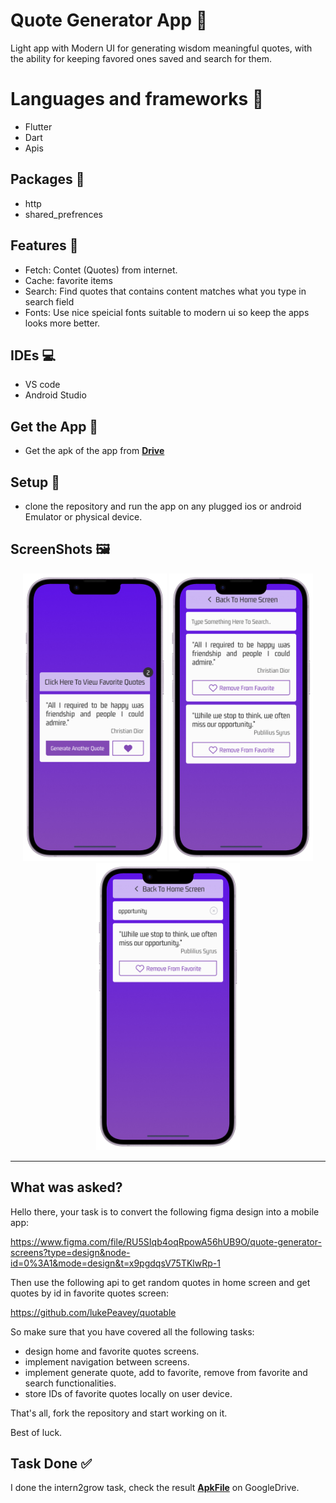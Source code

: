# Quote Generator App 📱
Light app with Modern UI for generating wisdom meaningful quotes, with the ability for keeping favored ones saved and search for them.

# Languages and frameworks 📑
 * Flutter
 * Dart
 * Apis
   
## Packages 🔎
 * http
 * shared_prefrences

## Features 🥇
 * Fetch: Contet (Quotes) from internet.
 * Cache: favorite items
 * Search: Find quotes that contains content matches what you type in search field
 * Fonts: Use nice speicial fonts suitable to modern ui so keep the apps looks more better.

## IDEs 💻
 * VS code
 * Android Studio

## Get the App 📱
 * Get the apk of the app from [**Drive**](https://drive.google.com/file/d/1RlOTENpvQD1q3EzaTattEokzMvNtfUQa/view?usp=sharing)

## Setup 💽
 * clone the repository and run the app on any plugged ios or android Emulator or physical device.

## ScreenShots 🖼️
<div align='center'>
  <img height="460px" src="https://github.com/Mohamed-said-salah/quote-generator-mobile-app/blob/main/quote_generator_screen_shots/Home%20screen-portrait.png?raw=true">
  <img height="460px" src="https://github.com/Mohamed-said-salah/quote-generator-mobile-app/blob/main/quote_generator_screen_shots/Favorite%20screen-portrait.png?raw=true">
  <img height="460px" src="https://github.com/Mohamed-said-salah/quote-generator-mobile-app/blob/main/quote_generator_screen_shots/Favorite%20screen%20while%20using%20search-portrait.png?raw=true">
<hr/>
</div>


## What was asked?
Hello there, your task is to convert the following figma design into a mobile app:

https://www.figma.com/file/RU5SIqb4oqRpowA56hUB9O/quote-generator-screens?type=design&node-id=0%3A1&mode=design&t=x9pgdqsV75TKlwRp-1

Then use the following api to get random quotes in home screen and get quotes by id in favorite quotes screen:

https://github.com/lukePeavey/quotable

So make sure that you have covered all the following tasks:

-   design home and favorite quotes screens.
-   implement navigation between screens.
-   implement generate quote, add to favorite, remove from favorite and search functionalities.
-   store IDs of favorite quotes locally on user device.

That's all, fork the repository and start working on it.

Best of luck.

## Task Done ✅
I done the intern2grow task, check the result [**ApkFile**](https://drive.google.com/file/d/1RlOTENpvQD1q3EzaTattEokzMvNtfUQa/view?usp=sharing) on GoogleDrive.
